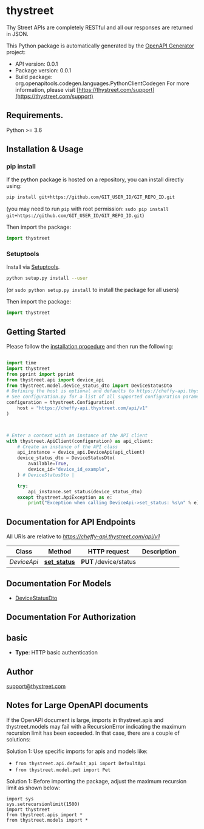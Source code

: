 # thystreet
Thy Street APIs are completely RESTful and all our responses are returned in JSON.

This Python package is automatically generated by the [OpenAPI Generator](https://openapi-generator.tech) project:

- API version: 0.0.1
- Package version: 0.0.1
- Build package: org.openapitools.codegen.languages.PythonClientCodegen
For more information, please visit [https://thystreet.com/support](https://thystreet.com/support)

## Requirements.

Python >= 3.6

## Installation & Usage
### pip install

If the python package is hosted on a repository, you can install directly using:

```sh
pip install git+https://github.com/GIT_USER_ID/GIT_REPO_ID.git
```
(you may need to run `pip` with root permission: `sudo pip install git+https://github.com/GIT_USER_ID/GIT_REPO_ID.git`)

Then import the package:
```python
import thystreet
```

### Setuptools

Install via [Setuptools](http://pypi.python.org/pypi/setuptools).

```sh
python setup.py install --user
```
(or `sudo python setup.py install` to install the package for all users)

Then import the package:
```python
import thystreet
```

## Getting Started

Please follow the [installation procedure](#installation--usage) and then run the following:

```python

import time
import thystreet
from pprint import pprint
from thystreet.api import device_api
from thystreet.model.device_status_dto import DeviceStatusDto
# Defining the host is optional and defaults to https://cheffy-api.thystreet.com/api/v1
# See configuration.py for a list of all supported configuration parameters.
configuration = thystreet.Configuration(
    host = "https://cheffy-api.thystreet.com/api/v1"
)



# Enter a context with an instance of the API client
with thystreet.ApiClient(configuration) as api_client:
    # Create an instance of the API class
    api_instance = device_api.DeviceApi(api_client)
    device_status_dto = DeviceStatusDto(
        available=True,
        device_id="device_id_example",
    ) # DeviceStatusDto | 

    try:
        api_instance.set_status(device_status_dto)
    except thystreet.ApiException as e:
        print("Exception when calling DeviceApi->set_status: %s\n" % e)
```

## Documentation for API Endpoints

All URIs are relative to *https://cheffy-api.thystreet.com/api/v1*

Class | Method | HTTP request | Description
------------ | ------------- | ------------- | -------------
*DeviceApi* | [**set_status**](docs/DeviceApi.md#set_status) | **PUT** /device/status | 


## Documentation For Models

 - [DeviceStatusDto](docs/DeviceStatusDto.md)


## Documentation For Authorization


## basic

- **Type**: HTTP basic authentication


## Author

support@thystreet.com


## Notes for Large OpenAPI documents
If the OpenAPI document is large, imports in thystreet.apis and thystreet.models may fail with a
RecursionError indicating the maximum recursion limit has been exceeded. In that case, there are a couple of solutions:

Solution 1:
Use specific imports for apis and models like:
- `from thystreet.api.default_api import DefaultApi`
- `from thystreet.model.pet import Pet`

Solution 1:
Before importing the package, adjust the maximum recursion limit as shown below:
```
import sys
sys.setrecursionlimit(1500)
import thystreet
from thystreet.apis import *
from thystreet.models import *
```

